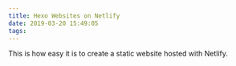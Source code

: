 ```yaml
---
title: Hexo Websites on Netlify
date: 2019-03-20 15:49:05
tags:
---
```

This is how easy it is to create a static website hosted with Netlify.
